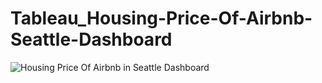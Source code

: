 # Tableau_Housing-Price-Of-Airbnb-Seattle-Dashboard

![Housing Price Of Airbnb in Seattle Dashboard](https://github.com/AlexMaAU/Tableau_Housing-Price-Of-Airbnb-Seattle-Dashboard/assets/130563062/0f08ea6f-4f53-488b-ab95-594ab5e03d8e)
